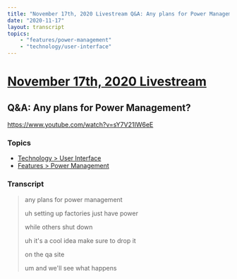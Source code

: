 ```yaml
---
title: "November 17th, 2020 Livestream Q&A: Any plans for Power Management?"
date: "2020-11-17"
layout: transcript
topics:
    - "features/power-management"
    - "technology/user-interface"
---
```

# [November 17th, 2020 Livestream](../2020-11-17.md)
## Q&A: Any plans for Power Management?
https://www.youtube.com/watch?v=sY7V21IW6eE

### Topics
* [Technology > User Interface](../topics/technology/user-interface.md)
* [Features > Power Management](../topics/features/power-management.md)

### Transcript

> any plans for power management
> 
> uh setting up factories just have power
> 
> while others shut down
> 
> uh it's a cool idea make sure to drop it
> 
> on the qa site
> 
> um and we'll see what happens
> 
